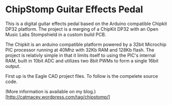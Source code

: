 ChipStomp Guitar Effects Pedal
==============================

This is a digital guitar effects pedal based on the Arduino compatible Chipkit DP32 platform.
The project is a merging of a ChipKit DP32 with an Open Music Labs Stompshield in a custom build PCB.

The Chipkit is an arduino compatible platform powered by a 32bit Microchip PIC processor running at 40Mhz with 32Kb RAM and 128Kb flash.  The project is relativly simple in that it limits itself to using the PIC's internal RAM, built in 10bit ADC and utilizes two 8bit PWMs to form a single 16bit output.

First up is the Eagle CAD project files.
To follow is the compelete source code.

(More information is available on my blog.)[http://catmacey.wordpress.com/tag/chipstomp/]
